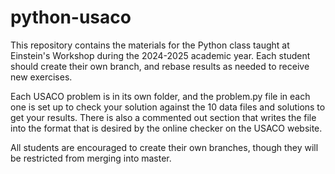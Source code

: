 # python-usaco

This repository contains the materials for the Python class taught at Einstein's Workshop during the 
2024-2025 academic year. Each student should create their own branch, and rebase results as needed 
to receive new exercises.

Each USACO problem is in its own folder, and the problem.py file in each one is set up to check your
solution against the 10 data files and solutions to get your results.  There is also a commented out
section that writes the file into the format that is desired by the online checker on the USACO website.

All students are encouraged to create their own branches, though they will be restricted from
merging into master.